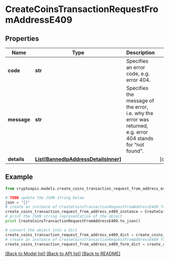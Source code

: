 # CreateCoinsTransactionRequestFromAddressE409


## Properties
Name | Type | Description | Notes
------------ | ------------- | ------------- | -------------
**code** | **str** | Specifies an error code, e.g. error 404. | 
**message** | **str** | Specifies the message of the error, i.e. why the error was returned, e.g. error 404 stands for “not found”. | 
**details** | [**List[BannedIpAddressDetailsInner]**](BannedIpAddressDetailsInner.md) |  | [optional] 

## Example

```python
from cryptoapis.models.create_coins_transaction_request_from_address_e409 import CreateCoinsTransactionRequestFromAddressE409

# TODO update the JSON string below
json = "{}"
# create an instance of CreateCoinsTransactionRequestFromAddressE409 from a JSON string
create_coins_transaction_request_from_address_e409_instance = CreateCoinsTransactionRequestFromAddressE409.from_json(json)
# print the JSON string representation of the object
print CreateCoinsTransactionRequestFromAddressE409.to_json()

# convert the object into a dict
create_coins_transaction_request_from_address_e409_dict = create_coins_transaction_request_from_address_e409_instance.to_dict()
# create an instance of CreateCoinsTransactionRequestFromAddressE409 from a dict
create_coins_transaction_request_from_address_e409_form_dict = create_coins_transaction_request_from_address_e409.from_dict(create_coins_transaction_request_from_address_e409_dict)
```
[[Back to Model list]](../README.md#documentation-for-models) [[Back to API list]](../README.md#documentation-for-api-endpoints) [[Back to README]](../README.md)


